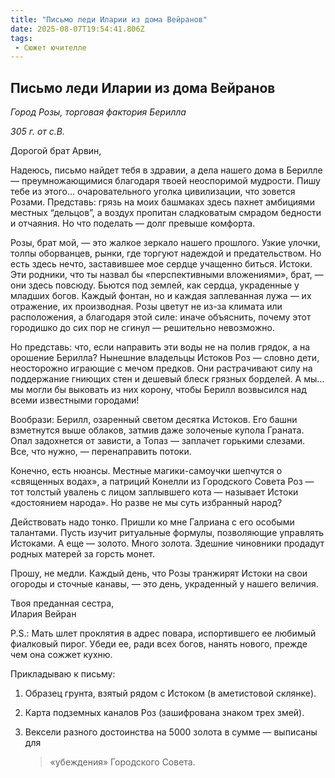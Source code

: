 ```yaml
---
title: "Письмо леди Иларии из дома Вейранов"
date: 2025-08-07T19:54:41.806Z
tags:
 - Сюжет ючителле
---
```


Письмо леди Иларии из дома Вейранов 
-----------------------------------

*Город Розы, торговая фактория Берилла*

*305 г. от с.В.*

Дорогой брат Арвин,

Надеюсь, письмо найдет тебя в здравии, а дела нашего дома в Берилле —
преумножающимися благодаря твоей неоспоримой мудрости. Пишу тебе из
этого... очаровательного уголка цивилизации, что зовется Розами.
Представь: грязь на моих башмаках здесь пахнет амбициями местных
“дельцов”, а воздух пропитан сладковатым смрадом бедности и отчаяния. Но
что поделать — долг превыше комфорта.

Розы, брат мой, — это жалкое зеркало нашего прошлого. Узкие улочки,
толпы оборванцев, рынки, где торгуют надеждой и предательством. Но есть
здесь нечто, заставившее мое сердце учащенно биться. Истоки. Эти
родники, что ты назвал бы «перспективными вложениями», брат, — они здесь
повсюду. Бьются под землей, как сердца, украденные у младших богов.
Каждый фонтан, но и каждая заплеванная лужа — их отражение, их
производная. Розы цветут не из-за климата или расположения, а благодаря
этой силе: иначе объяснить, почему этот городишко до сих пор не сгинул —
решительно невозможно.

Но представь: что, если направить эти воды не на полив грядок, а на
орошение Берилла? Нынешние владельцы Истоков Роз — словно дети,
неосторожно играющие с мечом предков. Они растрачивают силу на
поддержание гниющих стен и дешевый блеск грязных борделей. А мы... мы
могли бы выковать из них корону, чтобы Берилл возвысился над всеми
известными городами!

Вообрази: Берилл, озаренный светом десятка Истоков. Его башни взметнутся
выше облаков, затмив даже золоченые купола Граната. Опал задохнется от
зависти, а Топаз — заплачет горькими слезами. Все, что нужно, —
перенаправить потоки.

Конечно, есть нюансы. Местные магики-самоучки шепчутся о «священных
водах», а патриций Конелли из Городского Совета Роз — тот толстый
увалень с лицом заплывшего кота — называет Истоки «достоянием народа».
Но разве не мы суть избранный народ?

Действовать надо тонко. Пришли ко мне Галриана с его особыми талантами.
Пусть изучит ритуальные формулы, позволяющие управлять Истоками. А еще —
золото. Много золота. Здешние чиновники продадут родных матерей за
горсть монет.

Прошу, не медли. Каждый день, что Розы транжирят Истоки на свои огороды
и сточные канавы, — это день, украденный у нашего величия.

Твоя преданная сестра,  
Илария Вейран

P.S.: Мать шлет проклятия в адрес повара, испортившего ее любимый
фиалковый пирог. Убеди ее, ради всех богов, нанять нового, прежде чем
она сожжет кухню.

Прикладываю к письму:

1.  Образец грунта, взятый рядом с Истоком (в аметистовой склянке).

2.  Карта подземных каналов Роз (зашифрована знаком трех змей).

3.  Вексели разного достоинства на 5000 золота в сумме — выписаны для
    > «убеждения» Городского Совета.
